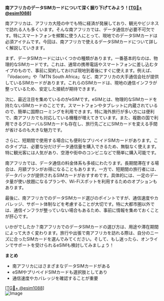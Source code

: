 **南アフリカのデータSIMカードについて深く掘り下げてみよう！[[TG💪+ @esim1088](https://t.me/s/esim1088)]**

南アフリカは、アフリカ大陸の中でも特に経済が発展しており、観光やビジネスで訪れる人も多くいます。そんな南アフリカでは、データ通信が必要不可欠です。特にスマートフォンを頻繁に使う人にとって、現地でのデータSIMカードは必須アイテムです。今回は、南アフリカで使えるデータSIMカードについて詳しく解説していきます。

まず、データSIMカードにはいくつかの種類があります。一番基本的なのは、物理的なSIMカードです。これは、通常の携帯電話やスマートフォンに差し込むタイプのもので、事前に契約しておけば現地到着後にすぐに使えます。例えば、「Vodacom」や「MTN South Africa」など、南アフリカの大手通信会社が提供しているSIMカードがあります。これらのSIMカードは、現地の通信インフラが整っているため、安定した接続が期待できます。

次に、最近注目を集めているのがeSIMです。eSIMとは、物理的なSIMカードを持たないSIMカードのことです。スマートフォンやタブレットに内蔵されているので、簡単に国際ローミングを利用できます。特に海外旅行が多い方には便利で、南アフリカでも対応している機種が増えてきています。また、複数の国で利用できるグローバルSIMカードも存在し、旅行先ごとにSIMカードを変える手間が省けるのも大きな魅力です。

さらに、短期間で使用する場合にも便利なプリペイドSIMカードがあります。このタイプは、必要な分だけデータ通信量を購入できるため、無駄なく使えます。特に観光客には人気があり、空港や街中のコンビニなどで簡単に購入可能です。

南アフリカでは、データ通信の料金体系も多岐にわたります。長期間滞在する場合は、月額プランがお得になることもあります。一方で、短期間の旅行者には、データパックが提供されるSIMカードがおすすめです。具体的には、一定のデータ量が使い放題になるプランや、Wi-Fiスポットを利用するためのオプションもあります。

最後に、南アフリカでのデータSIMカード選びのポイントですが、通信速度やカバレッジ、サポート体制などを考慮することが大切です。特に大都市圏以外では、通信インフラが整っていない場合もあるため、事前に情報を集めておくことが肝心です。

いかがでしたか？南アフリカでのデータSIMカードの選び方は、用途や滞在期間によって大きく変わります。旅行や出張で南アフリカを訪れる際は、自分のニーズに合ったSIMカードを選んでみてください。そして、もし迷ったら、オンラインでサポートを受けられるeSIMも検討してみましょう！

**まとめ**
- 南アフリカにはさまざまなデータSIMカードがある
- eSIMやプリペイドSIMカードも選択肢としてあり
- 通信速度やカバレッジを確認することが重要

[[TG💪+ @esim1088](https://t.me/s/esim1088)]  
![Image](https://i.postimg.cc/Y0z9fWf4/image.png)